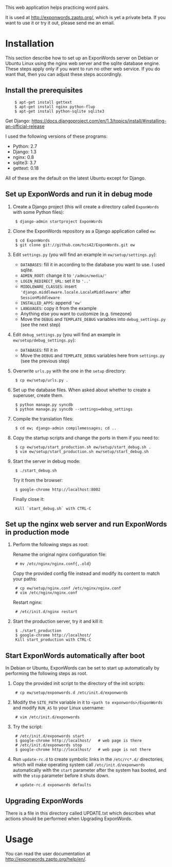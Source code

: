 This web application helps practicing word pairs.

It is used at http://exponwords.zapto.org/, which is yet a private beta. If you want to use it or try it out, please send me an email.

Installation
============

This section describe how to set up an ExponWords server on Debian or Ubuntu Linux using the nginx web server and the sqlite database engine. These steps apply only if you want to run no other web service. If you do want that, then you can adjust these steps accordingly.

Install the prerequisites
-------------------------

        $ apt-get install gettext
        $ apt-get install nginx python-flup
        $ apt-get install python-sqlite sqlite3

Get Django: https://docs.djangoproject.com/en/1.3/topics/install/#installing-an-official-release

I used the following versions of these programs:

* Python: 2.7
* Django: 1.3
* nginx: 0.8
* sqlite3: 3.7
* gettext: 0.18

All of these are the default on the latest Ubuntu except for Django.

Set up ExponWords and run it in debug mode
------------------------------------------

1. Create a Django project (this will create a directory called `ExponWords` with some Python files):

        $ django-admin startproject ExponWords

2. Clone the ExponWords repository as a Django application called `ew`:

        $ cd ExponWords
        $ git clone git://github.com/hcs42/ExponWords.git ew

3. Edit `settings.py` (you will find an example in `ew/setup/settings.py`):

   * `DATABASES`: fill it in according to the database you want to use. I used sqlite.
   * `ADMIN_ROOT`: change it to `'/admin/media/'`
   * `LOGIN_REDIRECT_URL`: set it to `'..'`
   * `MIDDLEWARE_CLASSES`: insert `'django.middleware.locale.LocaleMiddleware'` after `SessionMiddleware`
   * `INSTALLED_APPS`: append `'ew'`
   * `LANGUAGES`: copy it from the example
   * Anything else you want to customize (e.g. timezone)
   * Move the `DEBUG` and `TEMPLATE_DEBUG` variables into `debug_settings.py` (see the next step)

4. Edit `debug_settings.py` (you will find an example in `ew/setup/debug_settings.py`):

   * `DATABASES`: fill it in
   * Move the `DEBUG` and `TEMPLATE_DEBUG` variables here from `settings.py` (see the previous step)

5. Overwrite `urls.py` with the one in the `setup` directory:

        $ cp ew/setup/urls.py .

6. Set up the database files. When asked about whether to create a superuser, create them.

        $ python manage.py syncdb
        $ python manage.py syncdb --settings=debug_settings

7. Compile the translation files:

        $ cd ew; django-admin compilemessages; cd ..

8. Copy the startup scripts and change the ports in them if you need to:

        $ cp ew/setup/start_production.sh ew/setup/start_debug.sh .
        $ vim ew/setup/start_production.sh ew/setup/start_debug.sh

9. Start the server in debug mode:

        $ ./start_debug.sh

   Try it from the browser:

        $ google-chrome http://localhost:8002

   Finally close it:

        Kill `start_debug.sh` with CTRL-C

Set up the nginx web server and run ExponWords in production mode
-----------------------------------------------------------------

1. Perform the following steps as root:

   Rename the original nginx configuration file:

        # mv /etc/nginx/nginx.conf{,.old}

   Copy the provided config file instead and modify its content to match your paths:

        # cp ew/setup/nginx.conf /etc/nginx/nginx.conf
        # vim /etc/nginx/nginx.conf

   Restart nginx:

        # /etc/init.d/nginx restart

2. Start the production server, try it and kill it:

        $ ./start_production
        $ google-chrome http://localhost/
        Kill start_production with CTRL-C

Start ExponWords automatically after boot
-----------------------------------------

In Debian or Ubuntu, ExponWords can be set to start up automatically by performing the following steps as root.

1. Copy the provided init script to the directory of the init scripts:

        # cp ew/setup/exponwords.d /etc/init.d/exponwords

2. Modify the `SITE_PATH` variable in it to `<path to exponwords>/ExponWords` and modify `RUN_AS` to your Linux username:

        # vim /etc/init.d/exponwords

3. Try the script:

        # /etc/init.d/exponwords start
        $ google-chrome http://localhost/   # web page is there
        # /etc/init.d/exponwords stop
        $ google-chrome http://localhost/   # web page is not there

4. Run `update-rc.d` to create symbolic links in the `/etc/rc*.d/` directories, which will make operating system call `/etc/init.d/exponwords` automatically with the `start` parameter after the system has booted, and with the `stop` parameter before it shuts down.

        # update-rc.d exponwords defaults

Upgrading ExponWords
--------------------

There is a file in this directory called UPDATE.txt which describes what actions should be performed when Upgrading ExponWords.

Usage
=====

You can read the user documentation at http://exponwords.zapto.org/help/en/.
